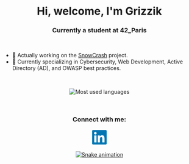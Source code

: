 <h1 align="center">Hi, welcome, I'm Grizzik</h1>
<h3 align="center">Currently a student at 42_Paris</h3>  
<br>

- 🚀 Actually working on the [SnowCrash](https://github.com/Grizzik/snowcrash) project.
- 🌟 Currently specializing in Cybersecurity, Web Development, Active Directory (AD), and OWASP best practices.
<br>

<div align="center">
  <p>
    <img src="https://github-readme-stats.vercel.app/api/top-langs?username=Grizzik&show_icons=true&theme=dark&locale=en&layout=compact" alt="Most used languages" />
  </p>
</div>

<br>


<div align="center">
  <h3>Connect with me:</h3>
  <p>
    <a href="https://www.linkedin.com/in/npetitpierre" target="_blank">
      <img src="https://raw.githubusercontent.com/devicons/devicon/master/icons/linkedin/linkedin-original.svg" alt="LinkedIn" width="40" height="40"/>
  </p>
</div>

<p align="center">
  <img src="https://raw.githubusercontent.com/Grizzik/output/github-contribution-grid-snake-dark.svg" alt="Snake animation"/>
</p>

